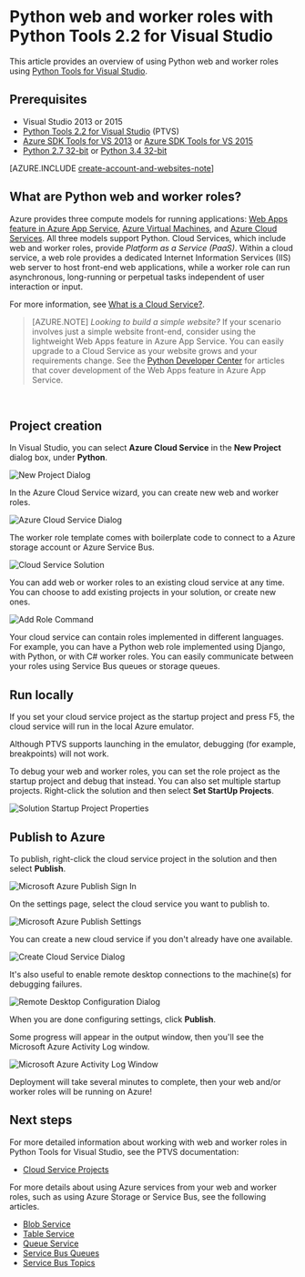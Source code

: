 <properties
	pageTitle="Python web and worker roles with Python Tools 2.2 for Visual Studio | Microsoft Azure"
	description="Overview of using Python Tools for Visual Studio to create Azure cloud services including web roles and worker roles."
	services="cloud-services"
	documentationCenter="python"
	authors="thraka"
	manager="wpickett"
	editor=""/>

<tags
	ms.service="cloud-services"
	ms.workload="tbd"
	ms.tgt_pltfrm="na"
	ms.devlang="python"
	ms.topic="hero-article"
	ms.date="08/30/2015"
	ms.author="adegeo"/>




# Python web and worker roles with Python Tools 2.2 for Visual Studio

This article provides an overview of using Python web and worker roles using [Python Tools for Visual Studio][].

## Prerequisites

 - Visual Studio 2013 or 2015
 - [Python Tools 2.2 for Visual Studio][] (PTVS)
 - [Azure SDK Tools for VS 2013][] or [Azure SDK Tools for VS 2015][]
 - [Python 2.7 32-bit][] or [Python 3.4 32-bit][]

[AZURE.INCLUDE [create-account-and-websites-note](../includes/create-account-and-websites-note.md)]

## What are Python web and worker roles?

Azure provides three compute models for running applications: [Web Apps feature in Azure App Service][execution model-web sites], [Azure Virtual Machines][execution model-vms], and [Azure Cloud Services][execution model-cloud services]. All three models support Python. Cloud Services, which include web and worker roles, provide *Platform as a Service (PaaS)*. Within a cloud service, a web role provides a dedicated Internet Information Services (IIS) web server to host front-end web applications, while a worker role can run asynchronous, long-running or perpetual tasks independent of user interaction or input.

For more information, see [What is a Cloud Service?].

> [AZURE.NOTE] *Looking to build a simple website?*
If your scenario involves just a simple website front-end, consider using the lightweight Web Apps feature in Azure App Service. You can easily upgrade to a Cloud Service as your website grows and your requirements change. See the <a href="/develop/python/">Python Developer Center</a> for articles that cover development of the Web Apps feature in Azure App Service.
<br />


## Project creation

In Visual Studio, you can select **Azure Cloud Service** in the **New Project** dialog box, under **Python**.

![New Project Dialog](./media/cloud-services-python-ptvs/new-project-cloud-service.png)

In the Azure Cloud Service wizard, you can create new web and worker roles.

![Azure Cloud Service Dialog](./media/cloud-services-python-ptvs/new-service-wizard.png)

The worker role template comes with boilerplate code to connect to a Azure storage account or Azure Service Bus.

![Cloud Service Solution](./media/cloud-services-python-ptvs/worker.png)

You can add web or worker roles to an existing cloud service at any time.  You can choose to add existing projects in your solution, or create new ones.

![Add Role Command](./media/cloud-services-python-ptvs/add-new-or-existing-role.png)

Your cloud service can contain roles implemented in different languages.  For example, you can have a Python web role implemented using Django, with Python, or with C# worker roles.  You can easily communicate between your roles using Service Bus queues or storage queues.

## Run locally

If you set your cloud service project as the startup project and press F5, the cloud service will run in the local Azure emulator.

Although PTVS supports launching in the emulator, debugging (for example, breakpoints) will not work.

To debug your web and worker roles, you can set the role project as the startup project and debug that instead.  You can also set multiple startup projects.  Right-click the solution and then select **Set StartUp Projects**.

![Solution Startup Project Properties](./media/cloud-services-python-ptvs/startup.png)

## Publish to Azure

To publish, right-click the cloud service project in the solution and then select **Publish**.

![Microsoft Azure Publish Sign In](./media/cloud-services-python-ptvs/publish-sign-in.png)

On the settings page, select the cloud service you want to publish to.

![Microsoft Azure Publish Settings](./media/cloud-services-python-ptvs/publish-settings.png)

You can create a new cloud service if you don't already have one available.

![Create Cloud Service Dialog](./media/cloud-services-python-ptvs/publish-create-cloud-service.png)

It's also useful to enable remote desktop connections to the machine(s) for debugging failures.

![Remote Desktop Configuration Dialog](./media/cloud-services-python-ptvs/publish-remote-desktop-configuration.png)

When you are done configuring settings, click **Publish**.

Some progress will appear in the output window, then you'll see the Microsoft Azure Activity Log window.

![Microsoft Azure Activity Log Window](./media/cloud-services-python-ptvs/publish-activity-log.png)

Deployment will take several minutes to complete, then your web and/or worker roles will be running on Azure!

## Next steps

For more detailed information about working with web and worker roles in Python Tools for Visual Studio, see the PTVS documentation:

- [Cloud Service Projects][]

For more details about using Azure services from your web and worker roles, such as using Azure Storage or Service Bus, see the following articles.

- [Blob Service][]
- [Table Service][]
- [Queue Service][]
- [Service Bus Queues][]
- [Service Bus Topics][]


<!--Link references-->

[What is a Cloud Service?]: ./cloud-services/cloud-services-choose-me.md
[execution model-web sites]: ./app-service-web/app-service-web-overview.md
[execution model-vms]: ./virtual-machines/virtual-machines-windows-about.md
[execution model-cloud services]: ./cloud-services/cloud-services-choose-me.md
[Python Developer Center]: /develop/python/

[Blob Service]: ./storage/storage-python-how-to-use-blob-storage.md
[Queue Service]: ./storage/storage-python-how-to-use-queue-storage.md
[Table Service]: ./storage/storage-python-how-to-use-table-storage.md
[Service Bus Queues]: ./service-bus/service-bus-python-how-to-use-queues.md
[Service Bus Topics]: ./service-bus/service-bus-python-how-to-use-topics-subscriptions.md


<!--External Link references-->

[Python Tools for Visual Studio]: http://aka.ms/ptvs
[Python Tools for Visual Studio Documentation]: http://aka.ms/ptvsdocs
[Cloud Service Projects]: http://go.microsoft.com/fwlink/?LinkId=624028
[Python Tools 2.2 for Visual Studio]: http://go.microsoft.com/fwlink/?LinkID=624025
[Azure SDK Tools for VS 2013]: http://go.microsoft.com/fwlink/?LinkId=323510
[Azure SDK Tools for VS 2015]: http://go.microsoft.com/fwlink/?LinkId=518003
[Python 2.7 32-bit]: http://go.microsoft.com/fwlink/?LinkId=517190
[Python 3.4 32-bit]: http://go.microsoft.com/fwlink/?LinkId=517191
